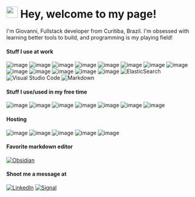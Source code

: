 <h1><img src="https://emojis.slackmojis.com/emojis/images/1531849430/4246/blob-sunglasses.gif?1531849430" width="30"/> Hey, welcome to my page!</h1>
I'm Giovanni, Fullstack developer from  Curitiba, Brazil. I'm obsessed with learning better tools to build, and programming is my playing field!

#### Stuff I use at work
![image](https://img.shields.io/badge/Node.js-43853D?style=for-the-badge&logo=node.js&logoColor=white) 
![image](https://img.shields.io/badge/JavaScript-F7DF1E?style=for-the-badge&logo=javascript&logoColor=black) 
![image](https://img.shields.io/badge/TypeScript-007ACC?style=for-the-badge&logo=typescript&logoColor=white) 
![image](https://img.shields.io/badge/HTML5-E34F26?style=for-the-badge&logo=html5&logoColor=white) 
![image](https://img.shields.io/badge/CSS3-1572B6?style=for-the-badge&logo=css3&logoColor=white) 
![image](https://img.shields.io/badge/Sass-CC6699?style=for-the-badge&logo=sass&logoColor=white) 
![image](https://img.shields.io/badge/Tailwind_CSS-38B2AC?style=for-the-badge&logo=tailwind-css&logoColor=white) 
![image](https://img.shields.io/badge/React-20232A?style=for-the-badge&logo=react&logoColor=61DAFB) 
![image](https://img.shields.io/badge/Vue.js-35495E?style=for-the-badge&logo=vue.js&logoColor=4FC08D) 
![image](https://img.shields.io/badge/Express.js-404D59?style=for-the-badge) 
![image](https://img.shields.io/badge/Linux-E34F26?style=for-the-badge&logo=linux&logoColor=black) 
![image](https://img.shields.io/badge/Git-E34F26?style=for-the-badge&logo=git&logoColor=white) 
![image](https://img.shields.io/badge/MongoDB-4EA94B?style=for-the-badge&logo=mongodb&logoColor=white)
![ElasticSearch](https://img.shields.io/badge/-ElasticSearch-005571?style=for-the-badge&logo=elasticsearch)
![Visual Studio Code](https://img.shields.io/badge/Visual%20Studio%20Code-0078d7.svg?style=for-the-badge&logo=visual-studio-code&logoColor=white)
![Markdown](https://img.shields.io/badge/markdown-%23000000.svg?style=for-the-badge&logo=markdown&logoColor=white)

#### Stuff I use/used in my free time
![image](https://img.shields.io/badge/Python-14354C?style=for-the-badge&logo=python&logoColor=white) 
![image](https://img.shields.io/badge/PyTorch-%23EE4C2C.svg?style=for-the-badge&logo=PyTorch&logoColor=white) 
![image](https://img.shields.io/badge/TensorFlow-%23FF6F00.svg?style=for-the-badge&logo=TensorFlow&logoColor=white) 
![image](https://img.shields.io/badge/Dart-0175C2?style=for-the-badge&logo=dart&logoColor=white) 
![image](https://img.shields.io/badge/Flutter-02569B?style=for-the-badge&logo=flutter&logoColor=white) 
![image](https://img.shields.io/badge/Unity-100000?style=for-the-badge&logo=unity&logoColor=white)
![image](https://img.shields.io/badge/C%23-239120?style=for-the-badge&logo=c-sharp&logoColor=white) 

#### Hosting
![image](https://img.shields.io/badge/Amazon_AWS-232F3E?style=for-the-badge&logo=amazon-aws&logoColor=white) 
![image](https://img.shields.io/badge/Google_Cloud-4285F4?style=for-the-badge&logo=google-cloud&logoColor=white) 
![image](https://img.shields.io/badge/Digital%20Ocean-0080FF?style=for-the-badge&logo=digitalocean&logoColor=white) 
![image](https://img.shields.io/badge/Netlify-00C7B7?style=for-the-badge&logo=netlify&logoColor=white) 
![image](https://img.shields.io/badge/Firebase-F29D0C?style=for-the-badge&logo=firebase&logoColor=white) 

#### Favorite markdown editor
[![Obsidian](https://img.shields.io/badge/Obsidian-%23483699.svg?style=for-the-badge&logo=obsidian&logoColor=white)](https://obsidian.md)


#### Shoot me a message at
[![LinkedIn](https://img.shields.io/badge/linkedin-%230077B5.svg?style=for-the-badge&logo=linkedin&logoColor=white)](https://www.linkedin.com/in/giovanni-pizzato-merenna-175916172)
[![Signal](https://img.shields.io/badge/Signal-%23039BE5.svg?style=for-the-badge&logo=Signal&logoColor=white)](http://signal.me/#p/+5543998301306)
